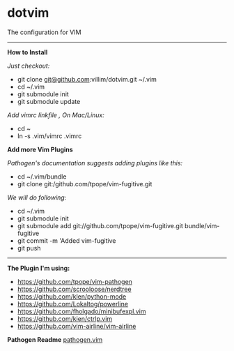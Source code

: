 dotvim
======

The configuration for VIM

------------------------------------------------------
__How to Install__

_Just checkout:_

* git clone git@github.com:villim/dotvim.git ~/.vim
* cd ~/.vim
* git submodule init
* git submodule update


_Add vimrc linkfile , On Mac/Linux:_

* cd ~
* ln -s .vim/vimrc .vimrc

__Add more Vim Plugins__

_Pathogen's documentation suggests adding plugins like this:_
* cd ~/.vim/bundle
* git clone git:/github.com/tpope/vim-fugitive.git

_We will do following:_
* cd ~/.vim
* git submodule init
* git submodule add git://github.com/tpope/vim-fugitive.git bundle/vim-fugitive
* git commit -m 'Added vim-fugitive
* git push


------------------------------------------------------
__The Plugin I'm using:__
* https://github.com/tpope/vim-pathogen
* https://github.com/scrooloose/nerdtree
* https://github.com/klen/python-mode
* https://github.com/Lokaltog/powerline
* https://github.com/fholgado/minibufexpl.vim
* https://github.com/kien/ctrlp.vim
* https://github.com/vim-airline/vim-airline

__Pathogen Readme__
[pathogen.vim](https://github.com/tpope/vim-pathogen)
